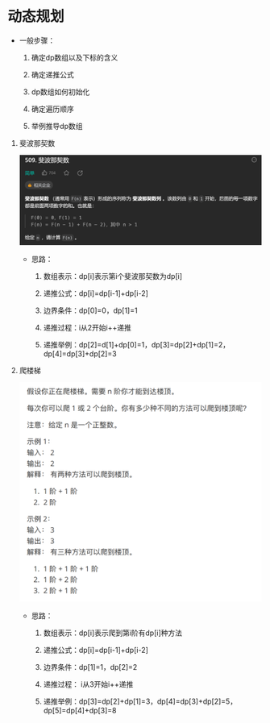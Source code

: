 # 动态规划
* 一般步骤：
    1. 确定dp数组以及下标的含义

    2. 确定递推公式

    3. dp数组如何初始化

    4. 确定遍历顺序

    5. 举例推导dp数组


1. 斐波那契数

    ![Alt text](image-374.png)

    * 思路：
        1. 数组表示：dp[i]表示第i个斐波那契数为dp[i]

        2. 递推公式：dp[i]=dp[i-1]+dp[i-2]

        3. 边界条件：dp[0]=0，dp[1]=1

        4. 递推过程：i从2开始i++递推

        5. 递推举例：dp[2]=d[1]+dp[0]=1，dp[3]=dp[2]+dp[1]=2，dp[4]=dp[3]+dp[2]=3

2. 爬楼梯

    ![Alt text](image-375.png)

    * 思路：
        1. 数组表示：dp[i]表示爬到第i阶有dp[i]种方法

        2. 递推公式：dp[i]=dp[i-1]+dp[i-2]

        3. 边界条件：dp[1]=1，dp[2]=2

        4. 递推过程： i从3开始i++递推

        5. 递推举例：dp[3]=dp[2]+dp[1]=3，dp[4]=dp[3]+dp[2]=5，dp[5]=dp[4]+dp[3]=8
